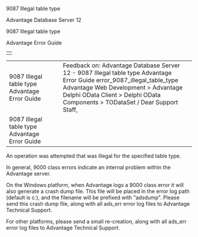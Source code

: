 9087 Illegal table type




Advantage Database Server 12  

9087 Illegal table type

Advantage Error Guide

|  |
| --- |
|  |

|  |  |  |  |  |
| --- | --- | --- | --- | --- |
| 9087 Illegal table type  Advantage Error Guide |  |  | Feedback on: Advantage Database Server 12 - 9087 Illegal table type Advantage Error Guide error\_9087\_illegal\_table\_type Advantage Web Development > Advantage Delphi OData Client > Delphi OData Components > TODataSet / Dear Support Staff, |  |
| 9087 Illegal table type  Advantage Error Guide |  |  |  |  |

An operation was attempted that was illegal for the specified table type.

In general, 9000 class errors indicate an internal problem within the Advantage server.

On the Windows platform, when Advantage logs a 9000 class error it will also generate a crash dump file. This file will be placed in the error log path (default is c:\), and the filename will be prefixed with "adsdump". Please send this crash dump file, along with all ads\_err error log files to Advantage Technical Support.

For other platforms, please send a small re-creation, along with all ads\_err error log files to Advantage Technical Support.